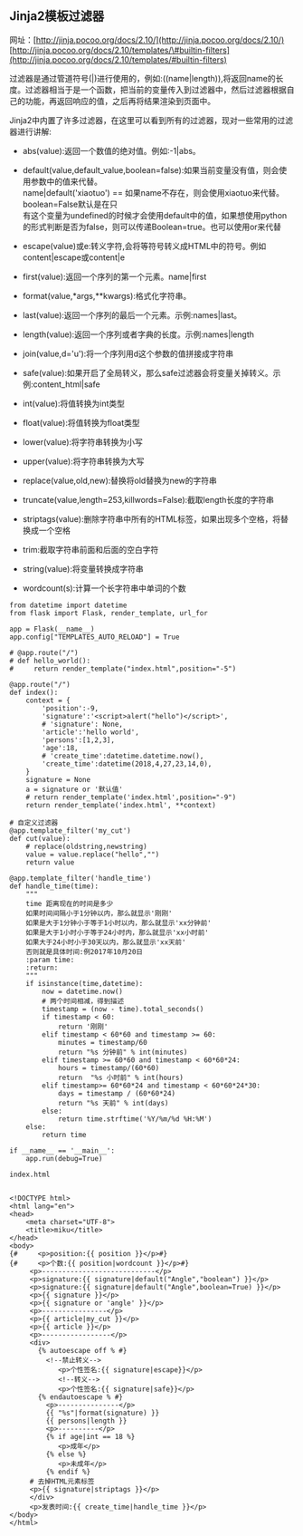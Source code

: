 ## Jinja2模板过滤器

网址：[http://jinja.pocoo.org/docs/2.10/](http://jinja.pocoo.org/docs/2.10/)  
[http://jinja.pocoo.org/docs/2.10/templates/\#builtin-filters](http://jinja.pocoo.org/docs/2.10/templates/#builtin-filters)

过滤器是通过管道符号\(\|\)进行使用的，例如:\(\(name\|length\)\),将返回name的长度。过滤器相当于是一个函数，把当前的变量传入到过滤器中，然后过滤器根据自己的功能，再返回响应的值，之后再将结果渲染到页面中。

Jinja2中内置了许多过滤器，在这里可以看到所有的过滤器，现对一些常用的过滤器进行讲解:

* abs\(value\):返回一个数值的绝对值。例如:-1\|abs。

* default\(value,default\_value,boolean=false\):如果当前变量没有值，则会使用参数中的值来代替。  
  name\|default\('xiaotuo'\) == 如果name不存在，则会使用xiaotuo来代替。boolean=False默认是在只  
  有这个变量为undefined的时候才会使用default中的值，如果想使用python的形式判断是否为false，则可以传递Boolean=true。也可以使用or来代替

* escape\(value\)或e:转义字符,会将等符号转义成HTML中的符号。例如content\|escape或content\|e

* first\(value\):返回一个序列的第一个元素。name\|first

* format\(value,\*args,\*\*kwargs\):格式化字符串。

* last\(value\):返回一个序列的最后一个元素。示例:names\|last。

* length\(value\):返回一个序列或者字典的长度。示例:names\|length

* join\(value,d='u'\):将一个序列用d这个参数的值拼接成字符串

* safe\(value\):如果开启了全局转义，那么safe过滤器会将变量关掉转义。示例:content\_html\|safe

* int\(value\):将值转换为int类型

* float\(value\):将值转换为float类型

* lower\(value\):将字符串转换为小写

* upper\(value\):将字符串转换为大写

* replace\(value,old,new\):替换将old替换为new的字符串

* truncate\(value,length=253,killwords=False\):截取length长度的字符串

* striptags\(value\):删除字符串中所有的HTML标签，如果出现多个空格，将替换成一个空格

* trim:截取字符串前面和后面的空白字符

* string\(value\):将变量转换成字符串

* wordcount\(s\):计算一个长字符串中单词的个数

```
from datetime import datetime
from flask import Flask, render_template, url_for

app = Flask(__name__)
app.config["TEMPLATES_AUTO_RELOAD"] = True

# @app.route("/")
# def hello_world():
#     return render_template("index.html",position="-5")

@app.route("/")
def index():
    context = {
        'position':-9,
        'signature':'<script>alert("hello")</script>',
        # 'signature': None,
        'article':'hello world',
        'persons':[1,2,3],
        'age':18,
        # 'create_time':datetime.datetime.now(),
        'create_time':datetime(2018,4,27,23,14,0),
    }
    signature = None
    a = signature or '默认值'
    # return render_template('index.html',position="-9")
    return render_template('index.html', **context)

# 自定义过滤器
@app.template_filter('my_cut')
def cut(value):
    # replace(oldstring,newstring)
    value = value.replace("hello","")
    return value

@app.template_filter('handle_time')
def handle_time(time):
    """
    time 距离现在的时间是多少
    如果时间间隔小于1分钟以内，那么就显示'刚刚'
    如果是大于1分钟小于等于1小时以内，那么就显示'xx分钟前'
    如果是大于1小时小于等于24小时内，那么就显示'xx小时前'
    如果大于24小时小于30天以内，那么就显示'xx天前'
    否则就是具体时间:例2017年10月20日
    :param time:
    :return:
    """
    if isinstance(time,datetime):
        now = datetime.now()
        # 两个时间相减，得到描述
        timestamp = (now - time).total_seconds()
        if timestamp < 60:
            return '刚刚'
        elif timestamp < 60*60 and timestamp >= 60:
            minutes = timestamp/60
            return "%s 分钟前" % int(minutes)
        elif timestamp >= 60*60 and timestamp < 60*60*24:
            hours = timestamp/(60*60)
            return  "%s 小时前" % int(hours)
        elif timestamp>= 60*60*24 and timestamp < 60*60*24*30:
            days = timestamp / (60*60*24)
            return "%s 天前" % int(days)
        else:
            return time.strftime('%Y/%m/%d %H:%M')
    else:
        return time

if __name__ == '__main__':
    app.run(debug=True)
```

```
index.html


<!DOCTYPE html>
<html lang="en">
<head>
    <meta charset="UTF-8">
    <title>miku</title>
</head>
<body>
{#     <p>position:{{ position }}</p>#}
{#     <p>个数:{{ position|wordcount }}</p>#}
     <p>----------------------------</p>
     <p>signature:{{ signature|default("Angle","boolean") }}</p>
     <p>signature:{{ signature|default("Angle",boolean=True) }}</p>
     <p>{{ signature }}</p>
     <p>{{ signature or 'angle' }}</p>
     <p>----------------</p>
     <p>{{ article|my_cut }}</p>
     <p>{{ article }}</p>
     <p>-----------------</p>
     <div>
       {% autoescape off % #}
         <!--禁止转义-->
            <p>个性签名:{{ signature|escape}}</p>
            <!--转义-->
            <p>个性签名:{{ signature|safe}}</p>
       {% endautoescape % #}
         <p>---------------</p>
         {{ "%s"|format(signature) }}
         {{ persons|length }}
         <p>----------</p>
         {% if age|int == 18 %}
            <p>成年</p>
         {% else %}
            <p>未成年</p>
         {% endif %}
     # 去掉HTML元素标签
     <p>{{ signature|striptags }}</p>
     </div>
     <p>发表时间:{{ create_time|handle_time }}</p>
</body>
</html>
```



